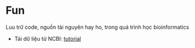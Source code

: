 # Fun
Luu trữ code, nguồn tài nguyên hay ho, trong quá trình học bioinformatics
- Tải dữ liệu từ NCBI: [tutorial](https://github.com/Khaingyn/Fun-with-bioinformatics/blob/main/command_with_NCBI.md)
